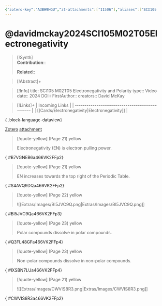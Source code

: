 ```yaml
---
{"zotero-key":"A3BH9HGU","zt-attachments":["11506"],"aliases":["SCI105 M02T05 Electronegativity and Polarity"],"keywords":["✅"],"FirstAuthor":"[[ David McKay]]","tags":["source/video","Uni/SCI105"],"dg-publish":true,"permalink":"/sources/video/davidmckay2024-sci-105-m02-t05-electronegativity/","dgPassFrontmatter":true}
---
```


# @davidmckay2024SCI105M02T05Electronegativity

>[!Synth]  
>**Contribution**::  
>  
>**Related**:: 
>  

> [!Abstract]+
> 

> [!Info]
> title: SCI105 M02T05 Electronegativity and Polarity
> type:: Video 
> date:: 2024
> DOI:: 
> FirstAuthor:: 
> creators:: David McKay

> [!Links]+
>  | Incoming Links                                    |
> | ------------------------------------------------- |
> | [[Cards/Electronegativity\|Electronegativity]] |
> 
{ .block-language-dataview}


[Zotero](zotero://select/library/items/A3BH9HGU) [attachment](<file:///Users/nathanmaxwell/Zotero/storage/466VK2FF/David%20McKay%20-%202024%20-%20SCI105%20M02T05%20Electronegativity%20and%20Polarity.pdf>)

> [!quote-yellow] (Page 21) yellow
> 
> Electronegativity (EN) is electron pulling power.
>
{ #B7VGNEB6a466VK2FFp2}


> [!quote-yellow] (Page 21) yellow
> 
> EN increases towards the top right of the Periodic Table.
>
{ #S4AVQ9DQa466VK2FFp2}


> [!quote-yellow] (Page 22) yellow
> 
> ![[Extras/Images/BI5JVC9Q.png\|Extras/Images/BI5JVC9Q.png]]
>
{ #BI5JVC9Qa466VK2FFp3}


> [!quote-yellow] (Page 23) yellow
> 
> Polar compounds dissolve in polar compounds.
>
{ #Q3FL48GFa466VK2FFp4}


> [!quote-yellow] (Page 23) yellow
> 
> Non-polar compounds dissolve in non-polar compounds.
>
{ #IXSBN7LUa466VK2FFp4}


> [!quote-yellow] (Page 21) yellow
> 
> ![[Extras/Images/CWVIS8R3.png\|Extras/Images/CWVIS8R3.png]]
>
{ #CWVIS8R3a466VK2FFp2}


